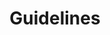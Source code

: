 ---
layout: redirect.njk
tags: toplevel
key: guidelines_fr
title: Guidelines
alternativetitle: SBB Guidelines die helfen.
redirect: /fr/guidelines/guides/accessibility/
parent: fr
order: 5
---